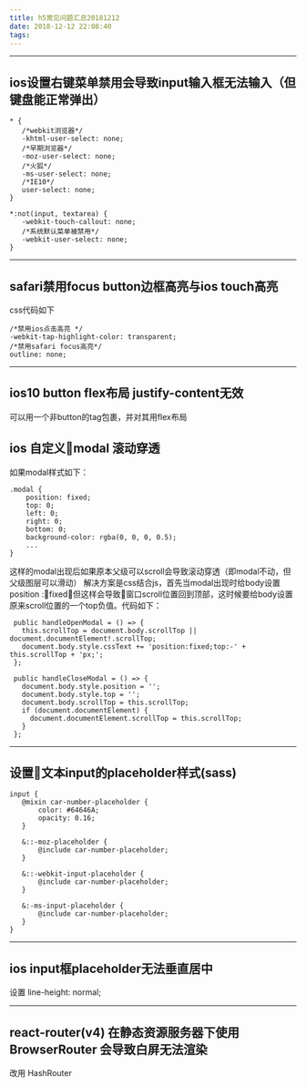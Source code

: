 ```yaml
---
title: h5常见问题汇总20181212
date: 2018-12-12 22:08:40
tags:
---
```


---------------------------
 ## ios设置右键菜单禁用会导致input输入框无法输入（但键盘能正常弹出）
 ```
* {
    /*webkit浏览器*/
    -khtml-user-select: none;
    /*早期浏览器*/
    -moz-user-select: none;
    /*火狐*/
    -ms-user-select: none;
    /*IE10*/
    user-select: none;
}

*:not(input, textarea) {
    -webkit-touch-callout: none;
    /*系统默认菜单被禁用*/
    -webkit-user-select: none;
}
 ```

---------------------------
 ## safari禁用focus button边框高亮与ios touch高亮
 css代码如下
 ```
 /*禁用ios点击高亮 */
 -webkit-tap-highlight-color: transparent;
 /*禁用safari focus高亮*/
 outline: none;
 ```
---------------------------

 ## ios10 button flex布局 justify-content无效
 可以用一个非button的tag包裹，并对其用flex布局

 ## ios 自定义modal 滚动穿透
 如果modal样式如下：
 ```
 .modal {
     position: fixed;
     top: 0;
     left: 0;
     right: 0;
     bottom: 0;
     background-color: rgba(0, 0, 0, 0.5);
     ...
 }
 ```
 这样的modal出现后如果原本父级可以scroll会导致滚动穿透（即modal不动，但父级图层可以滑动）
 解决方案是css结合js，首先当modal出现时给body设置position :fixed，但这样会导致窗口scroll位置回到顶部，这时候要给body设置原来scroll位置的一个top负值。代码如下：
 ```
  public handleOpenModal = () => {
    this.scrollTop = document.body.scrollTop || document.documentElement!.scrollTop;
    document.body.style.cssText += 'position:fixed;top:-' + this.scrollTop + 'px;';
  };

  public handleCloseModal = () => {
    document.body.style.position = '';
    document.body.style.top = '';
    document.body.scrollTop = this.scrollTop;
    if (document.documentElement) {
      document.documentElement.scrollTop = this.scrollTop;
    }
  };
 ```

--------------------------- 

 ## 设置文本input的placeholder样式(sass)
 ```
 input {
    @mixin car-number-placeholder {
        color: #64646A;
        opacity: 0.16;
    }

    &::-moz-placeholder {
        @include car-number-placeholder;
    }

    &::-webkit-input-placeholder {
        @include car-number-placeholder;
    }

    &:-ms-input-placeholder {
        @include car-number-placeholder;
    }
 }
 ```
--------------------------- 

 ## ios input框placeholder无法垂直居中
 设置 line-height: normal;

 --------------------------- 

 ## react-router(v4) 在静态资源服务器下使用 BrowserRouter 会导致白屏无法渲染
 改用 HashRouter